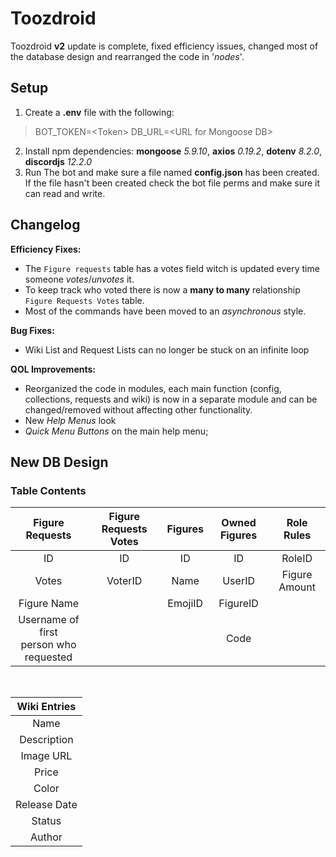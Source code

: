# Toozdroid

Toozdroid **v2** update is complete, fixed efficiency issues, changed most of the database design and rearranged the code in '*nodes*'.

## Setup

 1. Create a **.env** file with the following:
 > BOT_TOKEN=\<Token>
 > DB_URL=\<URL for Mongoose DB>
 2. Install npm dependencies: **mongoose** *5.9.10*, **axios** *0.19.2*, **dotenv** *8.2.0*, **discordjs** *12.2.0*
 3. Run The bot and make sure a file named **config.json** has been created. If the file hasn't been created check the bot file perms and make sure it can read and write.

## Changelog

**Efficiency Fixes:**

 - The `Figure requests` table has a votes field witch is updated every time someone *votes*/*unvotes* it.
 - To keep track who voted there is now a **many to many** relationship `Figure Requests Votes` table.
 - Most of the commands have been moved to an *asynchronous* style.

**Bug Fixes:**
 - Wiki List and Request Lists can no longer be stuck on an infinite loop

**QOL Improvements:**
 - Reorganized the code in modules, each main function (config, collections, requests and wiki) is now in a separate module and can be changed/removed without affecting other functionality.
 - New *Help Menus* look
 - *Quick Menu Buttons* on the main help menu;

## New DB Design

### Table Contents

|Figure Requests    |Figure Requests Votes|Figures|Owned Figures|Role Rules|
|:-------------------:|:---------------------:|:-------:|:-------------:|:----------:|
|ID                 |ID                   |ID     |ID           | RoleID|
|Votes              |VoterID              |Name   |UserID       | Figure Amount|
|Figure Name        |                     |EmojiID|FigureID     |
|Username of first<br>person who requested|  |       |Code         |

<br>

| Wiki Entries | 
| :------------: |
| Name |
| Description |
| Image URL |
| Price |
| Color |
| Release Date |
| Status |
| Author |
